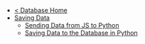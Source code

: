 
- [< Database Home](../)
- [Saving Data](./)
    - [Sending Data from JS to Python](sending_data)
    - [Saving Data to the Database in Python](python)